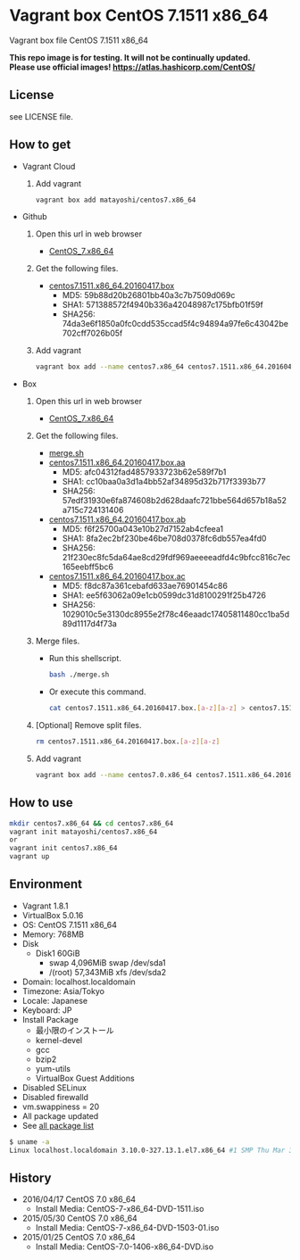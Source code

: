 Vagrant box CentOS 7.1511 x86\_64
===================================

Vagrant box file CentOS 7.1511 x86\_64

**This repo image is for testing. It will not be continually updated.**  
**Please use official images! https://atlas.hashicorp.com/CentOS/**  

License
-------

see LICENSE file.

How to get
----------

- Vagrant Cloud
    1. Add vagrant

        ```bash
        vagrant box add matayoshi/centos7.x86_64
        ```
- Github
    1. Open this url in web browser
        - [CentOS\_7.x86\_64](https://github.com/matayoshi/vagrant_boxes/releases/tag/centos7_1604.1)
    2. Get the following files.
        - [centos7.1511.x86\_64.20160417.box](https://github.com/matayoshi/vagrant_boxes/releases/download/centos7_1604.1/centos7.1511.x86_64.20160417.box)
            - MD5:    59b88d20b26801bb40a3c7b7509d069c
            - SHA1:   571388572f4940b336a42048987c175bfb01f59f
            - SHA256: 74da3e6f1850a0fc0cdd535ccad5f4c94894a97fe6c43042be702cff7026b05f
    3. Add vagrant

        ```bash
        vagrant box add --name centos7.x86_64 centos7.1511.x86_64.20160417.box
        ```
- Box
    1. Open this url in web browser
        - [CentOS\_7.x86\_64](https://app.box.com/s/hrkn7gv3i0ivorqg34jbgigucgydxhoz)
    2. Get the following files.
        - [merge.sh](https://app.box.com/s/qt33ulrkmtwa5a9ixs05vo96d4h8fylw)
        - [centos7.1511.x86\_64.20160417.box.aa](https://app.box.com/s/iuvt6zgtrscet4i54q1mnzeu9x511m1d)
            - MD5:    afc04312fad4857933723b62e589f7b1
            - SHA1:   cc10baa0a3d1a4bb52af34895d32b717f3393b77
            - SHA256: 57edf31930e6fa874608b2d628daafc721bbe564d657b18a52a715c724131406
        - [centos7.1511.x86\_64.20160417.box.ab](https://app.box.com/s/oazfv3rfmfas2mxkdtwabbbfzk5xuju9)
            - MD5:    f6f25700a043e10b27d7152ab4cfeea1
            - SHA1:   8fa2ec2bf230be46be708d0378fc6db557ea4fd0
            - SHA256: 21f230ec8fc5da64ae8cd29fdf969aeeeeadfd4c9bfcc816c7ec165eebff5bc6
        - [centos7.1511.x86\_64.20160417.box.ac](https://app.box.com/s/p67d799hiv24ar4ii73zrzg0b7qjvenv)
            - MD5:    f8dc87a361cebafd633ae76901454c86
            - SHA1:   ee5f63062a09e1cb0599dc31d8100291f25b4726
            - SHA256: 1029010c5e3130dc8955e2f78c46eaadc17405811480cc1ba5d89d1117d4f73a
    3. Merge files.
        - Run this shellscript.

            ```bash
            bash ./merge.sh
            ```
        - Or execute this command.

            ```bash
            cat centos7.1511.x86_64.20160417.box.[a-z][a-z] > centos7.1511.x86_64.20160417.box
            ```
    4. [Optional] Remove split files.

        ```bash
        rm centos7.1511.x86_64.20160417.box.[a-z][a-z]
        ```
    5. Add vagrant

        ```bash
        vagrant box add --name centos7.0.x86_64 centos7.1511.x86_64.20160417.box
        ```

How to use
----------

```bash
mkdir centos7.x86_64 && cd centos7.x86_64
vagrant init matayoshi/centos7.x86_64
or
vagrant init centos7.x86_64
vagrant up
```

Environment
-----------

- Vagrant 1.8.1
- VirtualBox 5.0.16
- OS:       CentOS 7.1511 x86\_64
- Memory:   768MB
- Disk
    - Disk1 60GiB
        - swap     4,096MiB swap /dev/sda1
        - /(root) 57,343MiB xfs  /dev/sda2
- Domain:   localhost.localdomain
- Timezone: Asia/Tokyo
- Locale:   Japanese
- Keyboard: JP
- Install Package
    - 最小限のインストール
    - kernel-devel
    - gcc
    - bzip2
    - yum-utils
    - VirtualBox Guest Additions
- Disabled SELinux
- Disabled firewalld
- vm.swappiness = 20
- All package updated
- See [all package list](./PACKAGE_LIST)

```bash
$ uname -a
Linux localhost.localdomain 3.10.0-327.13.1.el7.x86_64 #1 SMP Thu Mar 31 16:04:38 UTC 2016 x86_64 x86_64 x86_64 GNU/Linux
```

History
-------

- 2016/04/17 CentOS 7.0 x86\_64
    - Install Media: CentOS-7-x86\_64-DVD-1511.iso
- 2015/05/30 CentOS 7.0 x86\_64
    - Install Media: CentOS-7-x86\_64-DVD-1503-01.iso
- 2015/01/25 CentOS 7.0 x86\_64
    - Install Media: CentOS-7.0-1406-x86\_64-DVD.iso
